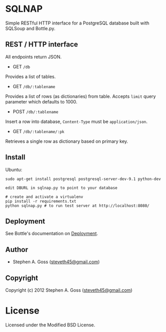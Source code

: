# SQLNAP

Simple RESTful HTTP interface for a PostgreSQL database built with SQLSoup
and Bottle.py.

## REST / HTTP interface

All endpoints return JSON.

* GET `/db`

Provides a list of tables.

* GET `/db/:tablename`

Provides a list of rows (as dictionaries) from table.  Accepts `limit`
query parameter which defaults to 1000.

* POST `/db/:tablename`

Insert a row into database, `Content-Type` must be `application/json`.

* GET `/db/:tablename/:pk`

Retrieves a single row as dictionary based on primary key.

## Install

Ubuntu:

```
sudo apt-get install postgresql postgresql-server-dev-9.1 python-dev

edit DBURL in sqlnap.py to point to your database

# create and activate a virtualenv
pip install -r requirements.txt
python sqlnap.py # to run test server at http://localhost:8080/
```

## Deployment

See Bottle's documentation on
[Deployment](http://bottlepy.org/docs/stable/deployment.html).

## Author

* Stephen A. Goss (steveth45@gmail.com)

## Copyright

Copyright (c) 2012 Stephen A. Goss (steveth45@gmail.com)

# License

Licensed under the Modified BSD License.


